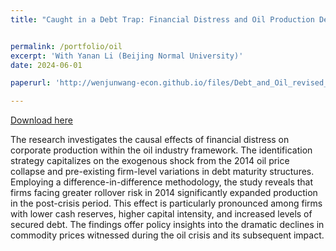 ```yaml
---
title: "Caught in a Debt Trap: Financial Distress and Oil Production Decisions"


permalink: /portfolio/oil
excerpt: 'With Yanan Li (Beijing Normal University)'
date: 2024-06-01

paperurl: 'http://wenjunwang-econ.github.io/files/Debt_and_Oil_revised_V73_GitHub.pdf'

---
```

[Download here](http://wenjunwang-econ.github.io/files/Debt_and_Oil_revised_V73_GitHub.pdf)

The research investigates the causal effects of financial distress on corporate production within the oil industry framework. The identification strategy capitalizes on the exogenous shock from the 2014 oil price collapse and pre-existing firm-level variations in debt maturity structures. Employing a difference-in-difference methodology, the study reveals that firms facing greater rollover risk in 2014 significantly expanded production in the post-crisis period. This effect is particularly pronounced among firms with lower cash reserves, higher capital intensity, and increased levels of secured debt. The findings offer policy insights into the dramatic declines in commodity prices witnessed during the oil crisis and its subsequent impact.

